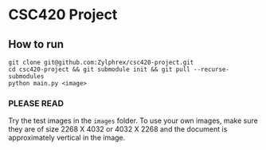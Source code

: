 # CSC420 Project


## How to run

```
git clone git@github.com:Zylphrex/csc420-project.git
cd csc420-project && git submodule init && git pull --recurse-submodules
python main.py <image>
```

### PLEASE READ

Try the test images in the `images` folder. To use your own images, make sure they are of size 2268 X 4032 or 4032 X 2268 and the document is approximately vertical in the image.
